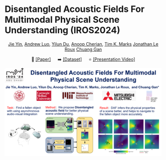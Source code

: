 # Disentangled Acoustic Fields For Multimodal Physical Scene Understanding (IROS2024)

<div align="center">

[Jie Yin](https://github.com/sjtuyinjie),
[Andrew Luo](https://www.cs.cmu.edu/~afluo/),
[Yilun Du](https://yilundu.github.io/),
[Anoop Cherian](http://users.cecs.anu.edu.au/~cherian/),
[Tim K. Marks](https://www.merl.com/people/tmarks)
[Jonathan Le Roux](https://www.jonathanleroux.org/)
[Chuang Gan](https://people.csail.mit.edu/ganchuang/)


📝 [[Paper]](https://github.com/sjtuyinjie/DAF/blob/main/daf_final.pdf)
&emsp;
➡️ [[Dataset]](https://github.com/chuangg/find_fallen_objects)
&emsp;
⭐️ [[Presentation Video]](https://youtu.be/QUIvWGnYkgk)


</div>


[![IROS2024 Presentation](IROS24_0286.jpg)](https://www.youtube.com/watch?v=QUIvWGnYkgk)
